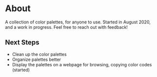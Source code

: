 # About

A collection of color palettes, for anyone to use. Started in August 2020, and a work in progress. Feel free to reach out with feedback!

## Next Steps

- Clean up the color palettes
- Organize palettes better
- Display the palettes on a webpage for browsing, copying color codes (started)
